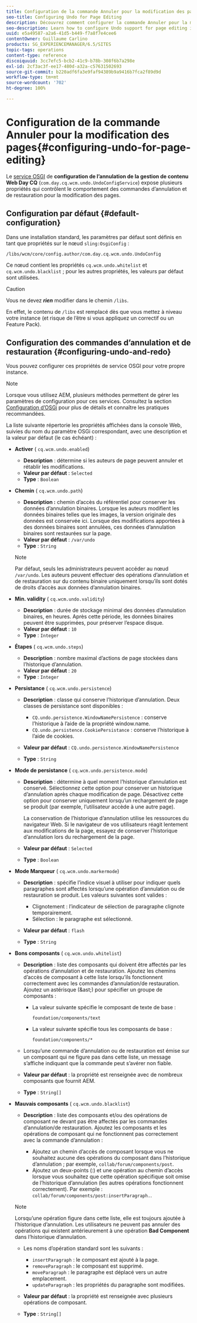 ```yaml
---
title: Configuration de la commande Annuler pour la modification des pages
seo-title: Configuring Undo for Page Editing
description: Découvrez comment configurer la commande Annuler pour la modification des pages dans AEM.
seo-description: Learn how to configure Undo support for page editing in AEM.
uuid: e5a49587-a2a6-41d5-b449-f7a8f7e4cee6
contentOwner: Guillaume Carlino
products: SG_EXPERIENCEMANAGER/6.5/SITES
topic-tags: operations
content-type: reference
discoiquuid: 3cc7efc5-bcb2-41c9-b78b-308f6b7a298e
exl-id: 2cf3ac3f-ee17-480d-a32a-c57631502693
source-git-commit: b220adf6fa3e9faf94389b9a9416b7fca2f89d9d
workflow-type: tm+mt
source-wordcount: '702'
ht-degree: 100%

---
```


# Configuration de la commande Annuler pour la modification des pages{#configuring-undo-for-page-editing}

Le [service OSGI](/help/sites-deploying/configuring-osgi.md) de **configuration de l’annulation de la gestion de contenu Web Day CQ** (`com.day.cq.wcm.undo.UndoConfigService`) expose plusieurs propriétés qui contrôlent le comportement des commandes d’annulation et de restauration pour la modification des pages.

## Configuration par défaut {#default-configuration}

Dans une installation standard, les paramètres par défaut sont définis en tant que propriétés sur le nœud `sling:OsgiConfig` :

`/libs/wcm/core/config.author/com.day.cq.wcm.undo.UndoConfig`

Ce nœud contient les propriétés `cq.wcm.undo.whitelist` et `cq.wcm.undo.blacklist` ; pour les autres propriétés, les valeurs par défaut sont utilisées.

>[!CAUTION]
>
>Vous ne devez ***rien*** modifier dans le chemin `/libs`.
>
>En effet, le contenu de `/libs` est remplacé dès que vous mettez à niveau votre instance (et risque de l’être si vous appliquez un correctif ou un Feature Pack).

## Configuration des commandes d’annulation et de restauration {#configuring-undo-and-redo}

Vous pouvez configurer ces propriétés de service OSGI pour votre propre instance.

>[!NOTE]
>
>Lorsque vous utilisez AEM, plusieurs méthodes permettent de gérer les paramètres de configuration pour ces services. Consultez la section [Configuration d’OSGi](/help/sites-deploying/configuring-osgi.md) pour plus de détails et connaître les pratiques recommandées.

La liste suivante répertorie les propriétés affichées dans la console Web, suivies du nom du paramètre OSGi correspondant, avec une description et la valeur par défaut (le cas échéant) :

* **Activer**
( 
`cq.wcm.undo.enabled`)

   * **Description** : détermine si les auteurs de page peuvent annuler et rétablir les modifications.
   * **Valeur par défaut** : `Selected`
   * **Type** : `Boolean`

* **Chemin**
( 
`cq.wcm.undo.path`)

   * **Description :** chemin d’accès du référentiel pour conserver les données d’annulation binaires. Lorsque les auteurs modifient les données binaires telles que les images, la version originale des données est conservée ici. Lorsque des modifications apportées à des données binaires sont annulées, ces données d’annulation binaires sont restaurées sur la page.
   * **Valeur par défaut** : `/var/undo`
   * **Type** : `String`

   >[!NOTE]
   >
   >Par défaut, seuls les administrateurs peuvent accéder au nœud `/var/undo`. Les auteurs peuvent effectuer des opérations d’annulation et de restauration sur du contenu binaire uniquement lorsqu’ils sont dotés de droits d’accès aux données d’annulation binaires.

* **Min. validity**
( 
`cq.wcm.undo.validity`)

   * **Description** : durée de stockage minimal des données d’annulation binaires, en heures. Après cette période, les données binaires peuvent être supprimées, pour préserver l’espace disque.
   * **Valeur par défaut** : `10`
   * **Type** : `Integer`

* **Étapes**
( 
`cq.wcm.undo.steps`)

   * **Description** : nombre maximal d’actions de page stockées dans l’historique d’annulation.
   * **Valeur par défaut** : `20`
   * **Type** : `Integer`

* **Persistance**
( 
`cq.wcm.undo.persistence`)

   * **Description** : classe qui conserve l’historique d’annulation. Deux classes de persistance sont disponibles :

      * `CQ.undo.persistence.WindowNamePersistence` : conserve l’historique à l’aide de la propriété window.name.
      * `CQ.undo.persistence.CookiePersistance` : conserve l’historique à l’aide de cookies.
   * **Valeur par défaut** : `CQ.undo.persistence.WindowNamePersistence`
   * **Type** : `String`


* **Mode de persistance**
( 
`cq.wcm.undo.persistence.mode`)

   * **Description** : détermine à quel moment l’historique d’annulation est conservé. Sélectionnez cette option pour conserver un historique d’annulation après chaque modification de page. Désactivez cette option pour conserver uniquement lorsqu’un rechargement de page se produit (par exemple, l’utilisateur accède à une autre page).

      La conservation de l’historique d’annulation utilise les ressources du navigateur Web. Si le navigateur de vos utilisateurs réagit lentement aux modifications de la page, essayez de conserver l’historique d’annulation lors du rechargement de la page.

   * **Valeur par défaut** : `Selected`
   * **Type** : `Boolean`

* **Mode Marqueur**
( 
`cq.wcm.undo.markermode`)

   * **Description** : spécifie l’indice visuel à utiliser pour indiquer quels paragraphes sont affectés lorsqu’une opération d’annulation ou de restauration se produit. Les valeurs suivantes sont valides :

      * Clignotement : l’indicateur de sélection de paragraphe clignote temporairement.
      * Sélection : le paragraphe est sélectionné.
   * **Valeur par défaut** : `flash`
   * **Type** : `String`


* **Bons composants**
( 
`cq.wcm.undo.whitelist`)

   * **Description** : liste des composants qui doivent être affectés par les opérations d’annulation et de restauration. Ajoutez les chemins d’accès de composant à cette liste lorsqu’ils fonctionnent correctement avec les commandes d’annulation/de restauration. Ajoutez un astérisque (&amp;ast;) pour spécifier un groupe de composants :

      * La valeur suivante spécifie le composant de texte de base :

         `foundation/components/text`

      * La valeur suivante spécifie tous les composants de base :

         `foundation/components/*`
   * Lorsqu’une commande d’annulation ou de restauration est émise sur un composant qui ne figure pas dans cette liste, un message s’affiche indiquant que la commande peut s’avérer non fiable.

   * **Valeur par défaut** : la propriété est renseignée avec de nombreux composants que fournit AEM.
   * **Type** : `String[]`


* **Mauvais composants**
( 
`cq.wcm.undo.blacklist`)

   * **Description** : liste des composants et/ou des opérations de composant ne devant pas être affectés par les commandes d’annulation/de restauration. Ajoutez les composants et les opérations de composant qui ne fonctionnent pas correctement avec la commande d’annulation :

      * Ajoutez un chemin d’accès de composant lorsque vous ne souhaitez aucune des opérations du composant dans l’historique d’annulation ; par exemple, `collab/forum/components/post`.
      * Ajoutez un deux-points (:) et une opération au chemin d’accès lorsque vous souhaitez que cette opération spécifique soit omise de l’historique d’annulation (les autres opérations fonctionnent correctement). Par exemple : `collab/forum/components/post:insertParagraph.`.

   >[!NOTE]
   >
   >Lorsqu’une opération figure dans cette liste, elle est toujours ajoutée à l’historique d’annulation. Les utilisateurs ne peuvent pas annuler des opérations qui existent antérieurement à une opération **Bad Component** dans l’historique d’annulation.

   * Les noms d’opération standard sont les suivants :

      * `insertParagraph` : le composant est ajouté à la page.
      * `removeParagraph` : le composant est supprimé.
      * `moveParagraph` : le paragraphe est déplacé vers un autre emplacement.
      * `updateParagraph` : les propriétés du paragraphe sont modifiées.
   * **Valeur par défaut** : la propriété est renseignée avec plusieurs opérations de composant.
   * **Type** : `String[]`
